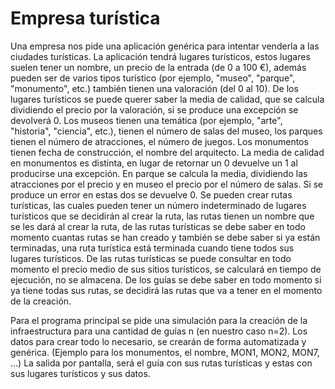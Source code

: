 # Empresa turística
Una empresa nos pide una aplicación genérica para intentar venderla a las ciudades turísticas. La aplicación tendrá lugares turísticos, estos lugares suelen tener un nombre, un precio de la entrada (de 0 a 100 €), además pueden ser de varios tipos turístico (por ejemplo, "museo", "parque", "monumento", etc.) también tienen una valoración (del 0 al 10).
De los lugares turísticos se puede querer saber la media de calidad, que se calcula dividiendo el precio por la valoración, si se produce una excepción se devolverá 0. 
Los museos tienen una temática (por ejemplo, "arte", "historia", "ciencia", etc.), tienen el número de salas del museo, los parques tienen el número de atracciones, el número de juegos. Los monumentos tienen fecha de construcción, el nombre del arquitecto. La media de calidad en monumentos es distinta, en lugar de retornar un 0 devuelve un 1 al producirse una excepción. En parque se calcula la media, dividiendo las atracciones por el precio y en museo el precio por el número de salas. Si se produce un error en estas dos se devuelve 0.
Se pueden crear rutas turísticas, las cuales pueden tener un número indeterminado de lugares turísticos que se decidirán al crear la ruta, las rutas tienen un nombre que se les dará al crear la ruta, de las rutas turísticas se debe saber en todo momento cuantas rutas se han creado y también se debe saber si ya están terminadas, una ruta turística está terminada cuando tiene todos sus lugares turísticos.
De las rutas turísticas se puede consultar en todo momento el precio medio de sus sitios turísticos, se calculará en tiempo de ejecución, no se almacena.
De los guías se debe saber en todo momento si ya tiene todas sus rutas, se decidirá las rutas que va a tener en el momento de la creación.

Para el programa principal se pide una simulación para la creación de la infraestructura para una cantidad de guías n (en nuestro caso n=2).
Los datos para crear todo lo necesario, se crearán de forma automatizada y genérica. (Ejemplo para los monumentos, el nombre, MON1, MON2, MON7, …)
La salida por pantalla, será el guía con sus rutas turísticas y estas con sus lugares turísticos y sus datos.

